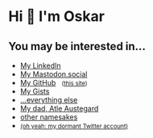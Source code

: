  <h1>Hi 👋 I'm Oskar</h1>
    <h2>You may be interested in...</h2>
    <ul>
        <li><a rel="me" href="https://linkedin.com/in/austegard">My LinkedIn</a></li>
        <li><a rel="me" href="https://mastodon.social/@austegard">My Mastodon.social</a></li>
        <li><a rel="me" href="https://github.com/oaustegard">My GitHub</a> &nbsp; <small>(<a rel="me" href="https://github.com/oaustegard/oaustegard.github.io">this site</a>)</small></li>
        <li><a rel="me" href="https://gists.github.com/oaustegard">My Gists</a></li>
        <li><a rel="me" href="https://www.google.com/search?q=%22oskar+austegard%22+-site%3Alinkedin.com+-site%3Atwitter.com+-site%3Agithub.com">...everything else</a></li>
        <li><a rel="pappa" href="https://atle.austegard.com">My dad, Atle Austegard</a>
        <li><a rel="not me" href="https://www.google.com/search?q=austegard+-oskar">other namesakes</a></li>
        <li><small><a rel="me" href="https://twitter.com/austegard">(oh yeah: my dormant Twitter account)</a></small></li>
    </ul>
